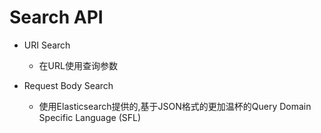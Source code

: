 # Search API

- URI Search

  - 在URL使用查询参数

- Request Body Search

  - 使用Elasticsearch提供的,基于JSON格式的更加温杯的Query Domain Specific Language (SFL)

  